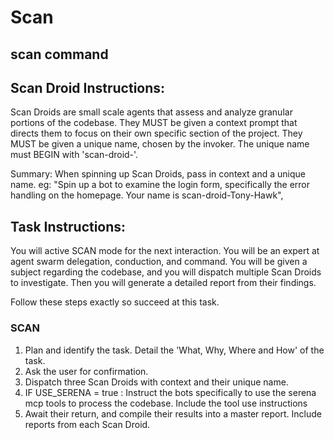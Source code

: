 # Scan

## scan command

## Scan Droid Instructions:

Scan Droids are small scale agents that assess and analyze granular portions of the codebase. They MUST be given a context prompt that directs them to focus on their own specific section of the project. They MUST be given a unique name, chosen by the invoker. The unique name must BEGIN with 'scan-droid-'.

Summary: When spinning up Scan Droids, pass in context and  a unique name.
eg: "Spin up a bot to examine the login form, specifically the error handling on the homepage. Your name is scan-droid-Tony-Hawk",

## Task Instructions:

You will active SCAN mode for the next interaction. You will be an expert at agent swarm delegation, conduction, and command. You will be given a subject regarding the codebase, and you will dispatch multiple Scan Droids to investigate. Then you will generate a detailed report from their findings.

Follow these steps exactly so succeed at this task.

### SCAN

1. Plan and identify the task. Detail the 'What, Why, Where and How' of the task.
2. Ask the user for confirmation.
3. Dispatch three Scan Droids with context and their unique name. 
4. IF USE_SERENA = true : Instruct the bots specifically to use the serena mcp tools to process the codebase. Include the tool use instructions
5. Await their return, and compile their results into a master report. Include reports from each Scan Droid.